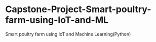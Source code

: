 # Capstone-Project-Smart-poultry-farm-using-IoT-and-ML
Smart poultry farm using IoT and Machine Learning(Python)
